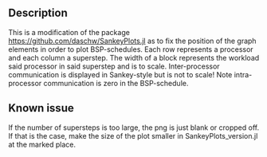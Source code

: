 ## Description
This is a modification of the package https://github.com/daschw/SankeyPlots.jl as to fix the position of the graph elements in order to plot BSP-schedules.
Each row represents a processor and each column a superstep. The width of a block represents the workload said processor in said superstep and is to scale.
Inter-processor communication is displayed in Sankey-style but is not to scale! Note intra-processor communication is zero in the BSP-schedule.


## Known issue
If the number of supersteps is too large, the png is just blank or cropped off. If that is the case,
make the size of the plot smaller in SankeyPlots_version.jl at the marked place.